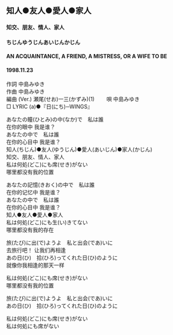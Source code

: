 ## 知人●友人●愛人●家人
#### 知交、朋友、情人、家人
#### ちじんゆうじんあいじんかじん
#### AN ACQUAINTANCE, A FRIEND, A MISTRESS, OR A WIFE TO BE
#### 1998.11.23


作詞     中島みゆき　　　　　   
作曲      中島みゆき  　　　   
編曲 (Ver.) 瀬尾(せお)一三(かずみ)(1)　　
唄     中島みゆき    
□ LYRIC (a)●『日(にち)─WINGS』   
   
あなたの瞳(ひとみ)の中(なか)で　私は誰   
在你的眼中 我是谁？  
あなたの中で　私は誰   
在你的心目中 我是谁？  
知人(ちじん)●友人(ゆうじん)●愛人(あいじん)●家人(かじん)   
知交、朋友、情人、家人  
私は何処(どこ)にも席(せき)がない   
哪里都没有我的位置   
   
あなたの記憶(きおく)の中で　私は誰   
在你的记忆中 我是谁？  
あなたの中で　私は誰   
在你的心目中 我是谁？  
知人●友人●愛人●家人   
私は何処(どこ)にも生(い)きてない   
哪里都没有我的存在   
   
旅(たび)に出(で)ようよ　私と出会(であ)いに   
去旅行吧！ 让我们再相逢  
あの日(ひ)　拾(ひろ)ってくれた日(ひ)のように   
就像你我相逢的那天一样  
   
私は何処(どこ)にも席(せき)がない   
哪里都没有我的位置  
   
旅(たび)に出(で)ようよ　私と出会(であ)いに   
あの日(ひ)　拾(ひろ)ってくれた日(ひ)のように   
   
私は何処(どこ)にも席(せき)がない   
私は何処にも席がない   